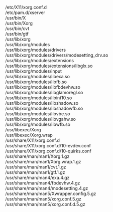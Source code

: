 /etc/X11/xorg.conf.d  
/etc/pam.d/xserver  
/usr/bin/X  
/usr/bin/Xorg  
/usr/bin/cvt  
/usr/bin/gtf  
/usr/lib/xorg  
/usr/lib/xorg/modules  
/usr/lib/xorg/modules/drivers  
/usr/lib/xorg/modules/drivers/modesetting\_drv.so  
/usr/lib/xorg/modules/extensions  
/usr/lib/xorg/modules/extensions/libglx.so  
/usr/lib/xorg/modules/input  
/usr/lib/xorg/modules/libexa.so  
/usr/lib/xorg/modules/libfb.so  
/usr/lib/xorg/modules/libfbdevhw.so  
/usr/lib/xorg/modules/libglamoregl.so  
/usr/lib/xorg/modules/libint10.so  
/usr/lib/xorg/modules/libshadow.so  
/usr/lib/xorg/modules/libshadowfb.so  
/usr/lib/xorg/modules/libvbe.so  
/usr/lib/xorg/modules/libvgahw.so  
/usr/lib/xorg/modules/libwfb.so  
/usr/libexec/Xorg  
/usr/libexec/Xorg.wrap  
/usr/share/X11/xorg.conf.d  
/usr/share/X11/xorg.conf.d/10-evdev.conf  
/usr/share/X11/xorg.conf.d/10-quirks.conf  
/usr/share/man/man1/Xorg.1.gz  
/usr/share/man/man1/Xorg.wrap.1.gz  
/usr/share/man/man1/cvt.1.gz  
/usr/share/man/man1/gtf.1.gz  
/usr/share/man/man4/exa.4.gz  
/usr/share/man/man4/fbdevhw.4.gz  
/usr/share/man/man4/modesetting.4.gz  
/usr/share/man/man5/Xwrapper.config.5.gz  
/usr/share/man/man5/xorg.conf.5.gz  
/usr/share/man/man5/xorg.conf.d.5.gz  
